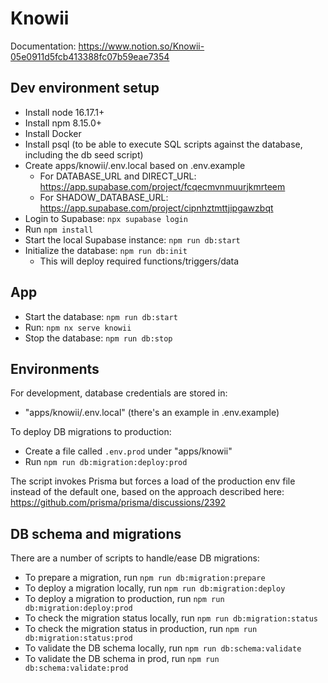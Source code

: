 # Knowii

Documentation: https://www.notion.so/Knowii-05e0911d5fcb413388fc07b59eae7354

## Dev environment setup

- Install node 16.17.1+
- Install npm 8.15.0+
- Install Docker
- Install psql (to be able to execute SQL scripts against the database, including the db seed script)
- Create apps/knowii/.env.local based on .env.example
  - For DATABASE_URL and DIRECT_URL: https://app.supabase.com/project/fcqecmvnmuurjkmrteem
  - For SHADOW_DATABASE_URL: https://app.supabase.com/project/cipnhztmttjipgawzbqt
- Login to Supabase: `npx supabase login`
- Run `npm install`
- Start the local Supabase instance: `npm run db:start`
- Initialize the database: `npm run db:init`
  - This will deploy required functions/triggers/data

## App

- Start the database: `npm run db:start`
- Run: `npm nx serve knowii`
- Stop the database: `npm run db:stop`

## Environments

For development, database credentials are stored in:

- "apps/knowii/.env.local" (there's an example in .env.example)

To deploy DB migrations to production:

- Create a file called `.env.prod` under "apps/knowii"
- Run `npm run db:migration:deploy:prod`

The script invokes Prisma but forces a load of the production env file instead of the default one, based on the approach described here: https://github.com/prisma/prisma/discussions/2392

## DB schema and migrations

There are a number of scripts to handle/ease DB migrations:

- To prepare a migration, run `npm run db:migration:prepare`
- To deploy a migration locally, run `npm run db:migration:deploy`
- To deploy a migration to production, run `npm run db:migration:deploy:prod`
- To check the migration status locally, run `npm run db:migration:status`
- To check the migration status in production, run `npm run db:migration:status:prod`
- To validate the DB schema locally, run `npm run db:schema:validate`
- To validate the DB schema in prod, run `npm run db:schema:validate:prod`
